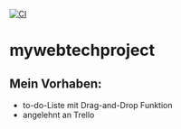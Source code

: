 [![CI](https://github.com/KochSebastianHTW/mywebtechproject/actions/workflows/continuousIntegration.yml/badge.svg)](https://github.com/KochSebastianHTW/mywebtechproject/actions/workflows/continuousIntegration.yml)
# mywebtechproject


## Mein Vorhaben:

* to-do-Liste mit Drag-and-Drop Funktion
* angelehnt an Trello